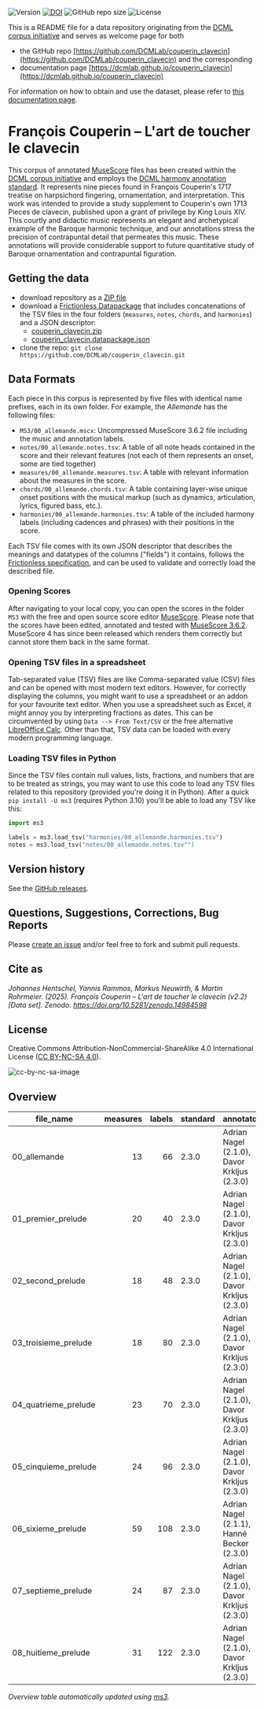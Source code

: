 ![Version](https://img.shields.io/github/v/release/DCMLab/couperin_clavecin?display_name=tag)
[![DOI](https://zenodo.org/badge/388412801.svg)](https://doi.org/10.5281/zenodo.14984598)
![GitHub repo size](https://img.shields.io/github/repo-size/DCMLab/couperin_clavecin)
![License](https://img.shields.io/badge/license-CC%20BY--NC--SA%204.0-9cf)


This is a README file for a data repository originating from the [DCML corpus initiative](https://github.com/DCMLab/dcml_corpora)
and serves as welcome page for both 

* the GitHub repo [https://github.com/DCMLab/couperin_clavecin](https://github.com/DCMLab/couperin_clavecin) and the corresponding
* documentation page [https://dcmlab.github.io/couperin_clavecin](https://dcmlab.github.io/couperin_clavecin)

For information on how to obtain and use the dataset, please refer to [this documentation page](https://dcmlab.github.io/couperin_clavecin/introduction).

# François Couperin – L'art de toucher le clavecin

This corpus of annotated [MuseScore](https://musescore.org) files has been created within
the [DCML corpus initiative](https://github.com/DCMLab/dcml_corpora) and employs
the [DCML harmony annotation standard](https://github.com/DCMLab/standards). It represents nine pieces found in François
Couperin's 1717 treatise on harpsichord fingering, ornamentation, and interpretation. This work was intended to provide
a study supplement to Couperin's own 1713 Pieces de clavecin, published upon a grant of privilege by King Louis XIV.
This courtly and didactic music represents an elegant and archetypical example of the Baroque harmonic technique, and
our annotations stress the precision of contrapuntal detail that permeates this music. These annotations will provide
considerable support to future quantitative study of Baroque ornamentation and contrapuntal figuration.

## Getting the data

* download repository as a [ZIP file](https://github.com/DCMLab/couperin_clavecin/archive/main.zip)
* download a [Frictionless Datapackage](https://specs.frictionlessdata.io/data-package/) that includes concatenations
  of the TSV files in the four folders (`measures`, `notes`, `chords`, and `harmonies`) and a JSON descriptor:
  * [couperin_clavecin.zip](https://github.com/DCMLab/couperin_clavecin/releases/latest/download/couperin_clavecin.zip)
  * [couperin_clavecin.datapackage.json](https://github.com/DCMLab/couperin_clavecin/releases/latest/download/couperin_clavecin.datapackage.json)
* clone the repo: `git clone https://github.com/DCMLab/couperin_clavecin.git` 


## Data Formats

Each piece in this corpus is represented by five files with identical name prefixes, each in its own folder. 
For example, the *Allemande* has the following files:

* `MS3/00_allemande.mscx`: Uncompressed MuseScore 3.6.2 file including the music and annotation labels.
* `notes/00_allemande.notes.tsv`: A table of all note heads contained in the score and their relevant features (not each of them represents an onset, some are tied together)
* `measures/00_allemande.measures.tsv`: A table with relevant information about the measures in the score.
* `chords/00_allemande.chords.tsv`: A table containing layer-wise unique onset positions with the musical markup (such as dynamics, articulation, lyrics, figured bass, etc.).
* `harmonies/00_allemande.harmonies.tsv`: A table of the included harmony labels (including cadences and phrases) with their positions in the score.

Each TSV file comes with its own JSON descriptor that describes the meanings and datatypes of the columns ("fields") it contains,
follows the [Frictionless specification](https://specs.frictionlessdata.io/tabular-data-resource/),
and can be used to validate and correctly load the described file. 

### Opening Scores

After navigating to your local copy, you can open the scores in the folder `MS3` with the free and open source score
editor [MuseScore](https://musescore.org). Please note that the scores have been edited, annotated and tested with
[MuseScore 3.6.2](https://github.com/musescore/MuseScore/releases/tag/v3.6.2). 
MuseScore 4 has since been released which renders them correctly but cannot store them back in the same format.

### Opening TSV files in a spreadsheet

Tab-separated value (TSV) files are like Comma-separated value (CSV) files and can be opened with most modern text
editors. However, for correctly displaying the columns, you might want to use a spreadsheet or an addon for your
favourite text editor. When you use a spreadsheet such as Excel, it might annoy you by interpreting fractions as
dates. This can be circumvented by using `Data --> From Text/CSV` or the free alternative
[LibreOffice Calc](https://www.libreoffice.org/download/download/). Other than that, TSV data can be loaded with
every modern programming language.

### Loading TSV files in Python

Since the TSV files contain null values, lists, fractions, and numbers that are to be treated as strings, you may want
to use this code to load any TSV files related to this repository (provided you're doing it in Python). After a quick
`pip install -U ms3` (requires Python 3.10) you'll be able to load any TSV like this:

```python
import ms3

labels = ms3.load_tsv("harmonies/00_allemande.harmonies.tsv")
notes = ms3.load_tsv("notes/00_allemande.notes.tsv"")
```


## Version history

See the [GitHub releases](https://github.com/DCMLab/couperin_clavecin/releases).

## Questions, Suggestions, Corrections, Bug Reports

Please [create an issue](https://github.com/DCMLab/couperin_clavecin/issues) and/or feel free to fork and submit pull requests.

## Cite as

_Johannes Hentschel, Yannis Rammos, Markus Neuwirth, & Martin Rohrmeier. (2025). François Couperin – L'art de toucher le clavecin (v2.2) [Data set]. Zenodo. https://doi.org/10.5281/zenodo.14984598_

## License

Creative Commons Attribution-NonCommercial-ShareAlike 4.0 International License ([CC BY-NC-SA 4.0](https://creativecommons.org/licenses/by-nc-sa/4.0/)).

![cc-by-nc-sa-image](https://licensebuttons.net/l/by-nc-sa/4.0/88x31.png)


## Overview
|     file_name      |measures|labels|standard|                annotators                 |   reviewers    |
|--------------------|-------:|-----:|--------|-------------------------------------------|----------------|
|00_allemande        |      13|    66|2.3.0   |Adrian Nagel (2.1.0), Davor Krkljus (2.3.0)|DK, Hanné Becker|
|01_premier_prelude  |      20|    40|2.3.0   |Adrian Nagel (2.1.0), Davor Krkljus (2.3.0)|DK, Hanné Becker|
|02_second_prelude   |      18|    48|2.3.0   |Adrian Nagel (2.1.0), Davor Krkljus (2.3.0)|DK, Hanné Becker|
|03_troisieme_prelude|      18|    80|2.3.0   |Adrian Nagel (2.1.0), Davor Krkljus (2.3.0)|DK, Hanné Becker|
|04_quatrieme_prelude|      23|    70|2.3.0   |Adrian Nagel (2.1.0), Davor Krkljus (2.3.0)|DK, Hanné Becker|
|05_cinquieme_prelude|      24|    96|2.3.0   |Adrian Nagel (2.1.0), Davor Krkljus (2.3.0)|DK, Hanné Becker|
|06_sixieme_prelude  |      59|   108|2.3.0   |Adrian Nagel (2.1.1), Hanné Becker (2.3.0) |DK              |
|07_septieme_prelude |      24|    87|2.3.0   |Adrian Nagel (2.1.0), Davor Krkljus (2.3.0)|DK, Hanné Becker|
|08_huitieme_prelude |      31|   122|2.3.0   |Adrian Nagel (2.1.0), Davor Krkljus (2.3.0)|DK, Hanné Becker|


*Overview table automatically updated using [ms3](https://ms3.readthedocs.io/).*
